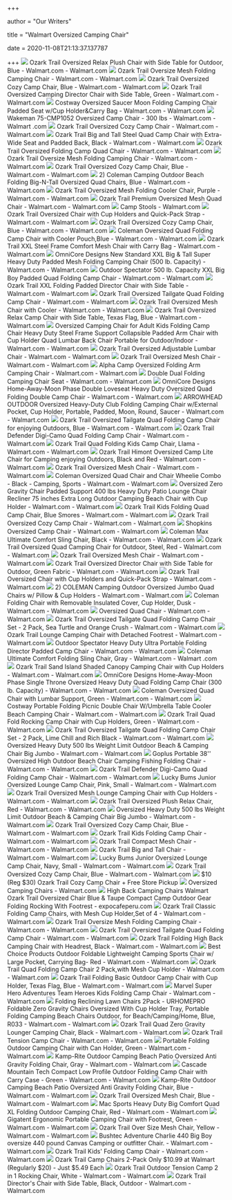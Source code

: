 +++
        
author = "Our Writers"
        
title = "Walmart Oversized Camping Chair"
        
date = 2020-11-08T21:13:37.137787
        
+++
[ ![](https://i5.walmartimages.com/asr/9421181e-cb4f-4d1e-810c-54c5eb2a6d1d_1.2165e7a9ecd11b8bfc2f5509f51d83f6.jpeg)](https://i5.walmartimages.com/asr/9421181e-cb4f-4d1e-810c-54c5eb2a6d1d_1.2165e7a9ecd11b8bfc2f5509f51d83f6.jpeg) Ozark Trail Oversized Relax Plush Chair with Side Table for Outdoor, Blue -  Walmart.com - Walmart.com
[ ![](https://i5.walmartimages.com/asr/a73cc3cd-ee1c-4f2f-944f-bac29ac6f701_1.7af9c90a987605e10e582d358b1b32c6.jpeg)](https://i5.walmartimages.com/asr/a73cc3cd-ee1c-4f2f-944f-bac29ac6f701_1.7af9c90a987605e10e582d358b1b32c6.jpeg) Ozark Trail Oversize Mesh Folding Camping Chair - Walmart.com - Walmart.com
[ ![](https://i5.walmartimages.com/asr/78e131c1-5daf-4b58-abc3-3aa56d17f492_1.1a0b324319e8b02abd375003cc3069f1.jpeg)](https://i5.walmartimages.com/asr/78e131c1-5daf-4b58-abc3-3aa56d17f492_1.1a0b324319e8b02abd375003cc3069f1.jpeg) Ozark Trail Oversized Cozy Camp Chair, Blue - Walmart.com - Walmart.com
[ ![](https://i5.walmartimages.com/asr/02de29af-aa27-4ee1-bb5c-0798bc6c40b6_4.f116f1f6aeeb0256fbc9dc9b14435f5a.png)](https://i5.walmartimages.com/asr/02de29af-aa27-4ee1-bb5c-0798bc6c40b6_4.f116f1f6aeeb0256fbc9dc9b14435f5a.png) Ozark Trail Oversized Camping Director Chair with Side Table, Green -  Walmart.com - Walmart.com
[ ![](https://i5.walmartimages.com/asr/e0ff9121-3af6-4e14-b62f-1dff6b9abb11_1.7f258c015f8478b579b7e370d927fdb6.jpeg?odnWidth=612&odnHeight=612&odnBg=ffffff)](https://i5.walmartimages.com/asr/e0ff9121-3af6-4e14-b62f-1dff6b9abb11_1.7f258c015f8478b579b7e370d927fdb6.jpeg?odnWidth=612&odnHeight=612&odnBg=ffffff) Costway Oversized Saucer Moon Folding Camping Chair Padded Seat w/Cup  Holder&Carry Bag - Walmart.com - Walmart.com
[ ![](https://i5.walmartimages.com/asr/64c58797-8243-48e1-8ca3-a873cec95796_1.5f9e4a37320215c30da9e0dc72c3b0d1.jpeg?odnWidth=612&odnHeight=612&odnBg=ffffff)](https://i5.walmartimages.com/asr/64c58797-8243-48e1-8ca3-a873cec95796_1.5f9e4a37320215c30da9e0dc72c3b0d1.jpeg?odnWidth=612&odnHeight=612&odnBg=ffffff) Wakeman 75-CMP1052 Oversized Camp Chair - 300 lbs - Walmart.com - Walmart .com
[ ![](https://i5.walmartimages.com/asr/511eb060-a8dd-476a-9238-d4d519a4c875_1.c68a075cdcf4bbd78a12c7cbb68bba91.jpeg?odnWidth=612&odnHeight=612&odnBg=ffffff)](https://i5.walmartimages.com/asr/511eb060-a8dd-476a-9238-d4d519a4c875_1.c68a075cdcf4bbd78a12c7cbb68bba91.jpeg?odnWidth=612&odnHeight=612&odnBg=ffffff) Ozark Trail Oversized Cozy Camp Chair - Walmart.com - Walmart.com
[ ![](https://i5.walmartimages.com/asr/03a9127f-c0bf-4e90-a290-665b8bba6909_2.b696b1c01863e00e53c74131a2b88374.jpeg?odnWidth=612&odnHeight=612&odnBg=ffffff)](https://i5.walmartimages.com/asr/03a9127f-c0bf-4e90-a290-665b8bba6909_2.b696b1c01863e00e53c74131a2b88374.jpeg?odnWidth=612&odnHeight=612&odnBg=ffffff) Ozark Trail Big and Tall Steel Quad Camp Chair with Extra-Wide Seat and  Padded Back, Black - Walmart.com - Walmart.com
[ ![](https://i5.walmartimages.com/asr/30fc39ef-f70b-42b8-8ac8-945830da897d_1.b0cca3116aecca031f92d1380e0b0b42.jpeg)](https://i5.walmartimages.com/asr/30fc39ef-f70b-42b8-8ac8-945830da897d_1.b0cca3116aecca031f92d1380e0b0b42.jpeg) Ozark Trail Oversized Folding Camp Quad Chair - Walmart.com - Walmart.com
[ ![](https://i5.walmartimages.com/asr/d8ba117c-bf98-4b38-b05c-75e811b6a59e_1.28614b1a35aa2e93d94a540af1454ce9.jpeg?odnWidth=612&odnHeight=612&odnBg=ffffff)](https://i5.walmartimages.com/asr/d8ba117c-bf98-4b38-b05c-75e811b6a59e_1.28614b1a35aa2e93d94a540af1454ce9.jpeg?odnWidth=612&odnHeight=612&odnBg=ffffff) Ozark Trail Oversize Mesh Folding Camping Chair - Walmart.com - Walmart.com
[ ![](https://i5.walmartimages.com/asr/246ff685-b70e-40d7-ab43-96e91d413c4e_1.7cddc5bd4cfe9c9903d92ca2b0a05595.jpeg)](https://i5.walmartimages.com/asr/246ff685-b70e-40d7-ab43-96e91d413c4e_1.7cddc5bd4cfe9c9903d92ca2b0a05595.jpeg) Ozark Trail Oversized Cozy Camp Chair, Blue - Walmart.com - Walmart.com
[ ![](https://i5.walmartimages.com/asr/8ef0725d-3b58-4a70-8182-603531ab711a_1.8bbb25f991db2341dd6d1b31313d66ea.jpeg)](https://i5.walmartimages.com/asr/8ef0725d-3b58-4a70-8182-603531ab711a_1.8bbb25f991db2341dd6d1b31313d66ea.jpeg) 2) Coleman Camping Outdoor Beach Folding Big-N-Tall Oversized Quad Chairs,  Blue - Walmart.com - Walmart.com
[ ![](https://i5.walmartimages.com/asr/70da4342-f45c-4c5a-8d47-fe9c443154f6.0df9168086cbf0fd1dd071ca81806a78.jpeg)](https://i5.walmartimages.com/asr/70da4342-f45c-4c5a-8d47-fe9c443154f6.0df9168086cbf0fd1dd071ca81806a78.jpeg) Ozark Trail Oversized Mesh Folding Cooler Chair, Purple - Walmart.com -  Walmart.com
[ ![](https://i5.walmartimages.com/asr/9d4a9ec0-9e6b-4784-80e3-c1f049e1a36a_1.0042f27ffaa85820d191b9a0fe5eab55.jpeg)](https://i5.walmartimages.com/asr/9d4a9ec0-9e6b-4784-80e3-c1f049e1a36a_1.0042f27ffaa85820d191b9a0fe5eab55.jpeg) Ozark Trail Premium Oversized Mesh Quad Chair - Walmart.com - Walmart.com
[ ![](https://i5.walmartimages.com/asr/954e2452-2146-4785-ab95-14dd35071efa_1.423ec756fc4ee155a4139f2fb3bd449c.jpeg)](https://i5.walmartimages.com/asr/954e2452-2146-4785-ab95-14dd35071efa_1.423ec756fc4ee155a4139f2fb3bd449c.jpeg) Camp Stools - Walmart.com
[ ![](https://i5.walmartimages.com/asr/6d3e4f69-efb3-42f0-a139-0467149d7e7e_1.254a447064de04f00db325e4357c8f0b.jpeg)](https://i5.walmartimages.com/asr/6d3e4f69-efb3-42f0-a139-0467149d7e7e_1.254a447064de04f00db325e4357c8f0b.jpeg) Ozark Trail Oversized Chair with Cup Holders and Quick-Pack Strap - Walmart.com  - Walmart.com
[ ![](https://i5.walmartimages.com/asr/d4ed5213-ddd0-4bfb-a613-4f5d547137c9_1.7ed78482454c661ad108dd9bfb27a861.jpeg)](https://i5.walmartimages.com/asr/d4ed5213-ddd0-4bfb-a613-4f5d547137c9_1.7ed78482454c661ad108dd9bfb27a861.jpeg) Ozark Trail Oversized Cozy Camp Chair, Blue - Walmart.com - Walmart.com
[ ![](https://i5.walmartimages.com/asr/a29a0304-542f-4f18-b0b2-37397a1d54e9_1.2d0ea8b718de277bffc8e8905fcf723c.jpeg?odnWidth=612&odnHeight=612&odnBg=ffffff)](https://i5.walmartimages.com/asr/a29a0304-542f-4f18-b0b2-37397a1d54e9_1.2d0ea8b718de277bffc8e8905fcf723c.jpeg?odnWidth=612&odnHeight=612&odnBg=ffffff) Coleman Oversized Quad Folding Camp Chair with Cooler Pouch,Blue - Walmart.com  - Walmart.com
[ ![](https://i5.walmartimages.com/asr/23200046-11b5-4ef3-8c71-b15b94bbcc2d_1.1b3c10bc565eecc6ad3e85b4603465fc.jpeg)](https://i5.walmartimages.com/asr/23200046-11b5-4ef3-8c71-b15b94bbcc2d_1.1b3c10bc565eecc6ad3e85b4603465fc.jpeg) Ozark Trail XXL Steel Frame Comfort Mesh Chair with Carry Bag - Walmart.com  - Walmart.com
[ ![](https://i5.walmartimages.com/asr/32b74f3d-7aea-4676-a9c4-fdb326885fd0_1.f444f4bb0c4f7bf3d6c6acd0cc7a3b6e.jpeg?odnWidth=612&odnHeight=612&odnBg=ffffff)](https://i5.walmartimages.com/asr/32b74f3d-7aea-4676-a9c4-fdb326885fd0_1.f444f4bb0c4f7bf3d6c6acd0cc7a3b6e.jpeg?odnWidth=612&odnHeight=612&odnBg=ffffff) OmniCore Designs New Standard XXL Big & Tall Super Heavy Duty Padded Mesh  Folding Camping Chair (500 lb. Capacity) - Walmart.com - Walmart.com
[ ![](https://i5.walmartimages.com/asr/d408f2cc-331f-43b8-8309-7166a3876941_2.d6af8c76e49f5140193ee269ccc591e6.jpeg)](https://i5.walmartimages.com/asr/d408f2cc-331f-43b8-8309-7166a3876941_2.d6af8c76e49f5140193ee269ccc591e6.jpeg) Outdoor Spectator 500 lb. Capacity XXL Big Boy Padded Quad Folding Camp  Chair - Walmart.com - Walmart.com
[ ![](https://i5.walmartimages.com/asr/7b3e2712-e1cb-47ae-9da0-4d2435b5e272_1.aab77721d3f0dc194647d414084f6048.jpeg?odnWidth=612&odnHeight=612&odnBg=ffffff)](https://i5.walmartimages.com/asr/7b3e2712-e1cb-47ae-9da0-4d2435b5e272_1.aab77721d3f0dc194647d414084f6048.jpeg?odnWidth=612&odnHeight=612&odnBg=ffffff) Ozark Trail XXL Folding Padded Director Chair with Side Table - Walmart.com  - Walmart.com
[ ![](https://i5.walmartimages.com/asr/0ce1fe72-e414-40c1-9e30-0f09f6e59c00_1.84d0461c2a9d42ce4e21566e5ffefbe8.jpeg)](https://i5.walmartimages.com/asr/0ce1fe72-e414-40c1-9e30-0f09f6e59c00_1.84d0461c2a9d42ce4e21566e5ffefbe8.jpeg) Ozark Trail Oversized Tailgate Quad Folding Camp Chair - Walmart.com -  Walmart.com
[ ![](https://i5.walmartimages.com/asr/00973ce7-33c5-4a1a-9b22-5ee30ac058eb_1.6434b080bcaeca6016f70a40d471f561.jpeg?odnWidth=612&odnHeight=612&odnBg=ffffff)](https://i5.walmartimages.com/asr/00973ce7-33c5-4a1a-9b22-5ee30ac058eb_1.6434b080bcaeca6016f70a40d471f561.jpeg?odnWidth=612&odnHeight=612&odnBg=ffffff) Ozark Trail Oversized Mesh Chair with Cooler - Walmart.com - Walmart.com
[ ![](https://i5.walmartimages.com/asr/e4e955e0-a9a6-4bf7-973d-b5b000bd407a_4.9a4a084c144a0888c1fcab83effacb50.png)](https://i5.walmartimages.com/asr/e4e955e0-a9a6-4bf7-973d-b5b000bd407a_4.9a4a084c144a0888c1fcab83effacb50.png) Ozark Trail Oversized Relax Camp Chair with Side Table, Texas Flag, Blue -  Walmart.com - Walmart.com
[ ![](https://i5.walmartimages.com/asr/7665b353-e7c1-491b-884c-68d74e41e4d7.63e759e651af25ebb92373acf78eab33.jpeg?odnWidth=612&odnHeight=612&odnBg=ffffff)](https://i5.walmartimages.com/asr/7665b353-e7c1-491b-884c-68d74e41e4d7.63e759e651af25ebb92373acf78eab33.jpeg?odnWidth=612&odnHeight=612&odnBg=ffffff) Oversized Camping Chair for Adult Kids Folding Camp Chair Heavy Duty Steel  Frame Support Collapsible Padded Arm Chair with Cup Holder Quad Lumbar Back  Chair Portable for Outdoor/Indoor - Walmart.com - Walmart.com
[ ![](https://i5.walmartimages.com/asr/a8648304-24bc-4163-90b3-9efa3b8eb9f3_1.07f6a20f36cf25ef0134abf09093a787.jpeg?odnWidth=612&odnHeight=612&odnBg=ffffff)](https://i5.walmartimages.com/asr/a8648304-24bc-4163-90b3-9efa3b8eb9f3_1.07f6a20f36cf25ef0134abf09093a787.jpeg?odnWidth=612&odnHeight=612&odnBg=ffffff) Ozark Trail Oversized Adjustable Lumbar Chair - Walmart.com - Walmart.com
[ ![](https://i5.walmartimages.com/asr/99172f60-4555-40b9-90cb-b59235ab56a7_1.57391ac50f43398a97299fba4e973b45.jpeg)](https://i5.walmartimages.com/asr/99172f60-4555-40b9-90cb-b59235ab56a7_1.57391ac50f43398a97299fba4e973b45.jpeg) Ozark Trail Oversized Mesh Chair - Walmart.com - Walmart.com
[ ![](https://i5.walmartimages.com/asr/70ef501f-9fd9-4d98-80e3-5698b6c6e800_1.732050243750dff6854b66b3b1b25330.jpeg?odnWidth=612&odnHeight=612&odnBg=ffffff)](https://i5.walmartimages.com/asr/70ef501f-9fd9-4d98-80e3-5698b6c6e800_1.732050243750dff6854b66b3b1b25330.jpeg?odnWidth=612&odnHeight=612&odnBg=ffffff) Alpha Camp Oversized Folding Arm Camping Chair - Walmart.com - Walmart.com
[ ![](https://i5.walmartimages.com/asr/55778a70-75b9-47e6-bc9c-4f1ebd34b333_1.dc74b6ce2b71bd744d94a71f986812f1.jpeg?odnWidth=612&odnHeight=612&odnBg=ffffff)](https://i5.walmartimages.com/asr/55778a70-75b9-47e6-bc9c-4f1ebd34b333_1.dc74b6ce2b71bd744d94a71f986812f1.jpeg?odnWidth=612&odnHeight=612&odnBg=ffffff) Double Dual Folding Camping Chair Seat - Walmart.com - Walmart.com
[ ![](https://i5.walmartimages.com/asr/962b2aac-367f-4d20-aca8-c30f77463f48_2.ccafe1104897dd5a2e5b06e5cf3dbee9.jpeg?odnWidth=612&odnHeight=612&odnBg=ffffff)](https://i5.walmartimages.com/asr/962b2aac-367f-4d20-aca8-c30f77463f48_2.ccafe1104897dd5a2e5b06e5cf3dbee9.jpeg?odnWidth=612&odnHeight=612&odnBg=ffffff) OmniCore Designs Home-Away-Moon Phase Double Loveseat Heavy Duty Oversized  Quad Folding Double Camp Chair - Walmart.com - Walmart.com
[ ![](https://i5.walmartimages.com/asr/2f59cfa7-f065-4d37-89fc-91920ad87768.8a8c1759c73edef60ac770d305beb848.jpeg?odnWidth=612&odnHeight=612&odnBg=ffffff)](https://i5.walmartimages.com/asr/2f59cfa7-f065-4d37-89fc-91920ad87768.8a8c1759c73edef60ac770d305beb848.jpeg?odnWidth=612&odnHeight=612&odnBg=ffffff) ARROWHEAD OUTDOOR Oversized Heavy-Duty Club Folding Camping Chair  w/External Pocket, Cup Holder, Portable, Padded, Moon, Round, Saucer -  Walmart.com - Walmart.com
[ ![](https://i5.walmartimages.com/asr/453f9b75-2b7e-4bd1-acf0-17daf0b5ce7d_1.86bf5f17373229f63e961f7d05bdb86a.jpeg?odnWidth=612&odnHeight=612&odnBg=ffffff)](https://i5.walmartimages.com/asr/453f9b75-2b7e-4bd1-acf0-17daf0b5ce7d_1.86bf5f17373229f63e961f7d05bdb86a.jpeg?odnWidth=612&odnHeight=612&odnBg=ffffff) Ozark Trail Oversized Tailgate Quad Folding Camp Chair for enjoying  Outdoors, Blue - Walmart.com - Walmart.com
[ ![](https://i5.walmartimages.com/asr/44668eb0-ff6d-4710-b835-7d825a0c82b3_1.1c102aeb4eb8111ad1535b9b00435d0b.jpeg)](https://i5.walmartimages.com/asr/44668eb0-ff6d-4710-b835-7d825a0c82b3_1.1c102aeb4eb8111ad1535b9b00435d0b.jpeg) Ozark Trail Defender Digi-Camo Quad Folding Camp Chair - Walmart.com -  Walmart.com
[ ![](https://i5.walmartimages.com/asr/a16b134a-c3eb-4bbf-8676-196c06d61449_1.958b621273dc6092a232e348fc1ae05d.jpeg)](https://i5.walmartimages.com/asr/a16b134a-c3eb-4bbf-8676-196c06d61449_1.958b621273dc6092a232e348fc1ae05d.jpeg) Ozark Trail Quad Folding Kids Camp Chair, Llama - Walmart.com - Walmart.com
[ ![](https://i5.walmartimages.com/asr/6f7f40d1-c076-41b1-8aac-dc26b14522a7_2.79d3aadb5a7ffa9f202fe2e3553b75c5.jpeg?odnWidth=612&odnHeight=612&odnBg=ffffff)](https://i5.walmartimages.com/asr/6f7f40d1-c076-41b1-8aac-dc26b14522a7_2.79d3aadb5a7ffa9f202fe2e3553b75c5.jpeg?odnWidth=612&odnHeight=612&odnBg=ffffff) Ozark Trail Himont Oversized Camp Lite Chair for Camping enjoying Outdoors,  Black and Red - Walmart.com - Walmart.com
[ ![](https://i5.walmartimages.com/asr/4b924566-7897-45b8-998c-9b1f07c02850_1.55eb05472f74f328d20c0df58a60faf4.jpeg?odnWidth=612&odnHeight=612&odnBg=ffffff)](https://i5.walmartimages.com/asr/4b924566-7897-45b8-998c-9b1f07c02850_1.55eb05472f74f328d20c0df58a60faf4.jpeg?odnWidth=612&odnHeight=612&odnBg=ffffff) Ozark Trail Oversized Mesh Chair - Walmart.com - Walmart.com
[ ![](https://i5.walmartimages.com/asr/9557cf7b-1dd5-4ba2-b69a-d05eb26593c7.979f9e4d16752d86099555afb2ade131.png?odnWidth=612&odnHeight=612&odnBg=ffffff)](https://i5.walmartimages.com/asr/9557cf7b-1dd5-4ba2-b69a-d05eb26593c7.979f9e4d16752d86099555afb2ade131.png?odnWidth=612&odnHeight=612&odnBg=ffffff) Coleman Oversized Quad Chair and Chair Wheelie Combo - Black - Camping,  Sports - Walmart.com - Walmart.com
[ ![](https://i5.walmartimages.com/asr/844a884f-4b85-46a3-92c1-e264ef6d90e8_1.fb7f91766a6b1ade692f4cec20d6dc42.jpeg?odnWidth=612&odnHeight=612&odnBg=ffffff)](https://i5.walmartimages.com/asr/844a884f-4b85-46a3-92c1-e264ef6d90e8_1.fb7f91766a6b1ade692f4cec20d6dc42.jpeg?odnWidth=612&odnHeight=612&odnBg=ffffff) Oversized Zero Gravity Chair Padded Support 400 lbs Heavy Duty Patio Lounge  Chair Recliner 75 inches Extra Long Outdoor Camping Beach Chair with Cup  Holder - Walmart.com - Walmart.com
[ ![](https://i5.walmartimages.com/asr/af1ee17b-1c94-448e-b8b2-f6e85de938e2_2.66d014fbd869102376ef722e7b106dcc.jpeg)](https://i5.walmartimages.com/asr/af1ee17b-1c94-448e-b8b2-f6e85de938e2_2.66d014fbd869102376ef722e7b106dcc.jpeg) Ozark Trail Kids Folding Quad Camp Chair, Blue Smores - Walmart.com -  Walmart.com
[ ![](https://i5.walmartimages.com/asr/fec12f7f-b4d4-453d-8366-51478005a866_1.d72ad2e4efbd30202969b504b4f2135e.jpeg)](https://i5.walmartimages.com/asr/fec12f7f-b4d4-453d-8366-51478005a866_1.d72ad2e4efbd30202969b504b4f2135e.jpeg) Ozark Trail Oversized Cozy Camp Chair - Walmart.com - Walmart.com
[ ![](https://i5.walmartimages.com/asr/a557c873-96a3-419d-b45e-ebbffbe69668_1.1357aad4e5363f23c0d5628a9f994471.jpeg?odnWidth=612&odnHeight=612&odnBg=ffffff)](https://i5.walmartimages.com/asr/a557c873-96a3-419d-b45e-ebbffbe69668_1.1357aad4e5363f23c0d5628a9f994471.jpeg?odnWidth=612&odnHeight=612&odnBg=ffffff) Shopkins Oversized Camp Chair - Walmart.com - Walmart.com
[ ![](https://i5.walmartimages.com/asr/5a7cd0eb-62c3-4e83-8631-af76f42d3f28_1.c12d5e9f6b649232175d23addd5d1fc3.jpeg?odnWidth=612&odnHeight=612&odnBg=ffffff)](https://i5.walmartimages.com/asr/5a7cd0eb-62c3-4e83-8631-af76f42d3f28_1.c12d5e9f6b649232175d23addd5d1fc3.jpeg?odnWidth=612&odnHeight=612&odnBg=ffffff) Coleman Max Ultimate Comfort Sling Chair, Black - Walmart.com - Walmart.com
[ ![](https://i5.walmartimages.com/asr/900c3b93-a8fb-4d15-9f84-21b9da6dfd0c_1.6872aab04a2e3632814cfcb2ffbcb031.jpeg?odnWidth=612&odnHeight=612&odnBg=ffffff)](https://i5.walmartimages.com/asr/900c3b93-a8fb-4d15-9f84-21b9da6dfd0c_1.6872aab04a2e3632814cfcb2ffbcb031.jpeg?odnWidth=612&odnHeight=612&odnBg=ffffff) Ozark Trail Oversized Quad Camping Chair for Outdoor, Steel, Red - Walmart.com  - Walmart.com
[ ![](https://i5.walmartimages.com/asr/9fa312ad-d826-46fa-a41c-d5d486b1ef41_1.f9ecfeccedcb311e2c9866d2aa955792.jpeg?odnWidth=612&odnHeight=612&odnBg=ffffff)](https://i5.walmartimages.com/asr/9fa312ad-d826-46fa-a41c-d5d486b1ef41_1.f9ecfeccedcb311e2c9866d2aa955792.jpeg?odnWidth=612&odnHeight=612&odnBg=ffffff) Ozark Trail Oversized Mesh Chair - Walmart.com - Walmart.com
[ ![](https://i5.walmartimages.com/asr/e39ff1ef-3950-4de5-8413-d93ec4787bc0_4.c3887acb7cfd806b1a2f0ca04880ff65.png?odnWidth=612&odnHeight=612&odnBg=ffffff)](https://i5.walmartimages.com/asr/e39ff1ef-3950-4de5-8413-d93ec4787bc0_4.c3887acb7cfd806b1a2f0ca04880ff65.png?odnWidth=612&odnHeight=612&odnBg=ffffff) Ozark Trail Oversized Director Chair with Side Table for Outdoor, Green  Fabric - Walmart.com - Walmart.com
[ ![](https://i5.walmartimages.com/asr/83740701-7b71-42b9-8492-e7da840b105d_1.9e14488be0f923f5248fad9a624d4776.jpeg?odnWidth=612&odnHeight=612&odnBg=ffffff)](https://i5.walmartimages.com/asr/83740701-7b71-42b9-8492-e7da840b105d_1.9e14488be0f923f5248fad9a624d4776.jpeg?odnWidth=612&odnHeight=612&odnBg=ffffff) Ozark Trail Oversized Chair with Cup Holders and Quick-Pack Strap - Walmart.com  - Walmart.com
[ ![](https://i5.walmartimages.com/asr/dc4c4d48-f24d-446a-aabf-9fb51ce4bc6c_1.4d5134049894ed5389d900816218a1c6.jpeg?odnWidth=612&odnHeight=612&odnBg=ffffff)](https://i5.walmartimages.com/asr/dc4c4d48-f24d-446a-aabf-9fb51ce4bc6c_1.4d5134049894ed5389d900816218a1c6.jpeg?odnWidth=612&odnHeight=612&odnBg=ffffff) 2) COLEMAN Camping Outdoor Oversized Jumbo Quad Chairs w/ Pillow & Cup  Holders - Walmart.com - Walmart.com
[ ![](https://i5.walmartimages.com/asr/c4b0f4ef-e32d-4741-a72c-f87b02d23c79_2.aa41382c508885d1550cf308aa60c0d0.jpeg?odnWidth=612&odnHeight=612&odnBg=ffffff)](https://i5.walmartimages.com/asr/c4b0f4ef-e32d-4741-a72c-f87b02d23c79_2.aa41382c508885d1550cf308aa60c0d0.jpeg?odnWidth=612&odnHeight=612&odnBg=ffffff) Coleman Folding Chair with Removable Insulated Cover, Cup Holder, Dusk -  Walmart.com - Walmart.com
[ ![](https://i5.walmartimages.com/asr/88c2689b-7768-4a39-a69a-cb02d6f233b0_1.56450548d70b56b10358ef2de5260efe.jpeg?odnWidth=612&odnHeight=612&odnBg=ffffff)](https://i5.walmartimages.com/asr/88c2689b-7768-4a39-a69a-cb02d6f233b0_1.56450548d70b56b10358ef2de5260efe.jpeg?odnWidth=612&odnHeight=612&odnBg=ffffff) Oversized Quad Chair - Walmart.com - Walmart.com
[ ![](https://i5.walmartimages.com/asr/cbc0d672-f1ac-4cd3-8e8f-96fadd8437cc_1.4d6dca45100744e4e3b24c493456c212.jpeg?odnWidth=612&odnHeight=612&odnBg=ffffff)](https://i5.walmartimages.com/asr/cbc0d672-f1ac-4cd3-8e8f-96fadd8437cc_1.4d6dca45100744e4e3b24c493456c212.jpeg?odnWidth=612&odnHeight=612&odnBg=ffffff) Ozark Trail Oversized Tailgate Quad Folding Camp Chair Set - 2 Pack, Sea  Turtle and Orange Crush - Walmart.com - Walmart.com
[ ![](https://i5.walmartimages.com/asr/0ab0ef6c-57a8-4058-adcd-396ebde6c1af_1.c5dfef489827f2cafae6ebb8c855a243.png?odnWidth=612&odnHeight=612&odnBg=ffffff)](https://i5.walmartimages.com/asr/0ab0ef6c-57a8-4058-adcd-396ebde6c1af_1.c5dfef489827f2cafae6ebb8c855a243.png?odnWidth=612&odnHeight=612&odnBg=ffffff) Ozark Trail Lounge Camping Chair with Detached Footrest - Walmart.com -  Walmart.com
[ ![](https://i5.walmartimages.com/asr/c8ff1080-3ebf-4ead-be76-41067d20c018_2.468588c68ce2b5796bb7925af091d9b5.jpeg?odnWidth=612&odnHeight=612&odnBg=ffffff)](https://i5.walmartimages.com/asr/c8ff1080-3ebf-4ead-be76-41067d20c018_2.468588c68ce2b5796bb7925af091d9b5.jpeg?odnWidth=612&odnHeight=612&odnBg=ffffff) Outdoor Spectator Heavy Duty Ultra Portable Folding Director Padded Camp  Chair - Walmart.com - Walmart.com
[ ![](https://i5.walmartimages.com/asr/0b1c9643-c154-4501-950e-3797a33f235c_1.0f9b90421344fb80fa149d7daf9fc2d6.jpeg?odnWidth=612&odnHeight=612&odnBg=ffffff)](https://i5.walmartimages.com/asr/0b1c9643-c154-4501-950e-3797a33f235c_1.0f9b90421344fb80fa149d7daf9fc2d6.jpeg?odnWidth=612&odnHeight=612&odnBg=ffffff) Coleman Ultimate Comfort Folding Sling Chair, Gray - Walmart.com - Walmart .com
[ ![](https://i5.walmartimages.com/asr/e1d6f561-0856-4802-b242-3a7d6a0800b5_1.4d7f59e6ddcad0db97679ae5169e7d51.jpeg?odnWidth=612&odnHeight=612&odnBg=ffffff)](https://i5.walmartimages.com/asr/e1d6f561-0856-4802-b242-3a7d6a0800b5_1.4d7f59e6ddcad0db97679ae5169e7d51.jpeg?odnWidth=612&odnHeight=612&odnBg=ffffff) Ozark Trail Sand Island Shaded Canopy Camping Chair with Cup Holders -  Walmart.com - Walmart.com
[ ![](https://i5.walmartimages.com/asr/97ec711a-0523-44e0-a213-1dea428d60f4_2.b44a946517377046f11e659cee0f1e44.jpeg?odnWidth=612&odnHeight=612&odnBg=ffffff)](https://i5.walmartimages.com/asr/97ec711a-0523-44e0-a213-1dea428d60f4_2.b44a946517377046f11e659cee0f1e44.jpeg?odnWidth=612&odnHeight=612&odnBg=ffffff) OmniCore Designs Home-Away-Moon Phase Single Throne Oversized Heavy Duty  Quad Folding Camp Chair (300 lb. Capacity) - Walmart.com - Walmart.com
[ ![](https://i5.walmartimages.com/asr/28659daa-364f-467d-9d62-b6973ffdd2d7_1.38fbb1d0298b7bd0509e3ab2586fcf04.jpeg?odnWidth=612&odnHeight=612&odnBg=ffffff)](https://i5.walmartimages.com/asr/28659daa-364f-467d-9d62-b6973ffdd2d7_1.38fbb1d0298b7bd0509e3ab2586fcf04.jpeg?odnWidth=612&odnHeight=612&odnBg=ffffff) Coleman Oversized Quad Chair with Lumbar Support, Green - Walmart.com -  Walmart.com
[ ![](https://i5.walmartimages.com/asr/de619ce5-6ef8-442e-9b23-73664d769bbb_1.9ddb9e495f07deddceb4b529a7e32d55.jpeg?odnWidth=612&odnHeight=612&odnBg=ffffff)](https://i5.walmartimages.com/asr/de619ce5-6ef8-442e-9b23-73664d769bbb_1.9ddb9e495f07deddceb4b529a7e32d55.jpeg?odnWidth=612&odnHeight=612&odnBg=ffffff) Costway Portable Folding Picnic Double Chair W/Umbrella Table Cooler Beach Camping  Chair - Walmart.com - Walmart.com
[ ![](https://i5.walmartimages.com/asr/941ddc5b-fcb2-4411-ac79-b25e922aab0c_1.24e2e2b7fbf8f974fcc9f8c743db19ab.jpeg?odnWidth=612&odnHeight=612&odnBg=ffffff)](https://i5.walmartimages.com/asr/941ddc5b-fcb2-4411-ac79-b25e922aab0c_1.24e2e2b7fbf8f974fcc9f8c743db19ab.jpeg?odnWidth=612&odnHeight=612&odnBg=ffffff) Ozark Trail Quad Fold Rocking Camp Chair with Cup Holders, Green - Walmart.com  - Walmart.com
[ ![](https://i5.walmartimages.com/asr/58e2e6b1-4afc-459c-a9bc-a29f1d8bcc38_1.a1b379d24e461af580d851e1870dd6fd.jpeg?odnWidth=612&odnHeight=612&odnBg=ffffff)](https://i5.walmartimages.com/asr/58e2e6b1-4afc-459c-a9bc-a29f1d8bcc38_1.a1b379d24e461af580d851e1870dd6fd.jpeg?odnWidth=612&odnHeight=612&odnBg=ffffff) Ozark Trail Oversized Tailgate Quad Folding Camp Chair Set - 2 Pack, Lime  Chill and Rich Black - Walmart.com - Walmart.com
[ ![](https://i5.walmartimages.com/asr/ce6d8f3b-4978-4b84-8b0b-66ab43b52cbe_1.7c082c5218590f0858bfe59215988ae8.jpeg?odnWidth=612&odnHeight=612&odnBg=ffffff)](https://i5.walmartimages.com/asr/ce6d8f3b-4978-4b84-8b0b-66ab43b52cbe_1.7c082c5218590f0858bfe59215988ae8.jpeg?odnWidth=612&odnHeight=612&odnBg=ffffff) Oversized Heavy Duty 500 lbs Weight Limit Outdoor Beach & Camping Chair Big  Jumbo - Walmart.com - Walmart.com
[ ![](https://i5.walmartimages.com/asr/5d2fe7ff-8cb8-4db6-b054-583255a9bd86_1.cc3565cb1ddd49762f28a95642b13284.jpeg?odnWidth=612&odnHeight=612&odnBg=ffffff)](https://i5.walmartimages.com/asr/5d2fe7ff-8cb8-4db6-b054-583255a9bd86_1.cc3565cb1ddd49762f28a95642b13284.jpeg?odnWidth=612&odnHeight=612&odnBg=ffffff) Goplus Portable 38'' Oversized High Outdoor Beach Chair Camping Fishing  Folding Chair - Walmart.com - Walmart.com
[ ![](https://i5.walmartimages.com/asr/6e3769e3-90a7-4cfa-ba11-fed9aa8a9c7b_1.0e659d6491cf397beb5088c3e4e43e33.jpeg?odnWidth=612&odnHeight=612&odnBg=ffffff)](https://i5.walmartimages.com/asr/6e3769e3-90a7-4cfa-ba11-fed9aa8a9c7b_1.0e659d6491cf397beb5088c3e4e43e33.jpeg?odnWidth=612&odnHeight=612&odnBg=ffffff) Ozark Trail Defender Digi-Camo Quad Folding Camp Chair - Walmart.com -  Walmart.com
[ ![](https://i5.walmartimages.com/asr/e4b4c3ff-e937-488c-b7ac-b4d64d239bf8_3.56277ddcab78dd2d34d9f7af8fe1d55b.jpeg?odnWidth=612&odnHeight=612&odnBg=ffffff)](https://i5.walmartimages.com/asr/e4b4c3ff-e937-488c-b7ac-b4d64d239bf8_3.56277ddcab78dd2d34d9f7af8fe1d55b.jpeg?odnWidth=612&odnHeight=612&odnBg=ffffff) Lucky Bums Junior Oversized Lounge Camp Chair, Pink, Small - Walmart.com -  Walmart.com
[ ![](https://i5.walmartimages.com/asr/6926f631-5f85-4f87-aafe-25851e0dba01_1.99445110e2f24e32fd2fcdac1c20d8ce.jpeg?odnWidth=612&odnHeight=612&odnBg=ffffff)](https://i5.walmartimages.com/asr/6926f631-5f85-4f87-aafe-25851e0dba01_1.99445110e2f24e32fd2fcdac1c20d8ce.jpeg?odnWidth=612&odnHeight=612&odnBg=ffffff) Ozark Trail Oversized Mesh Lounge Camping Chair with Cup Holders - Walmart.com  - Walmart.com
[ ![](https://i5.walmartimages.com/asr/433ce577-bac7-40ac-9fca-ae4e379a19e3_1.73d2d289f016fa1f1722b1522ba1b04d.jpeg?odnWidth=612&odnHeight=612&odnBg=ffffff)](https://i5.walmartimages.com/asr/433ce577-bac7-40ac-9fca-ae4e379a19e3_1.73d2d289f016fa1f1722b1522ba1b04d.jpeg?odnWidth=612&odnHeight=612&odnBg=ffffff) Ozark Trail Oversized Plush Relax Chair, Red - Walmart.com - Walmart.com
[ ![](https://i5.walmartimages.com/asr/48066ace-bf7d-47e1-b944-7610a0d10dfc_1.ef35611d7ec54a192850bfe673c7ed77.jpeg?odnWidth=612&odnHeight=612&odnBg=ffffff)](https://i5.walmartimages.com/asr/48066ace-bf7d-47e1-b944-7610a0d10dfc_1.ef35611d7ec54a192850bfe673c7ed77.jpeg?odnWidth=612&odnHeight=612&odnBg=ffffff) Oversized Heavy Duty 500 lbs Weight Limit Outdoor Beach & Camping Chair Big  Jumbo - Walmart.com - Walmart.com
[ ![](https://i5.walmartimages.com/asr/96354057-205e-4ca2-b662-f1f71555dda2_1.9be5820b41ebf3ff42f1557016ee95f9.jpeg)](https://i5.walmartimages.com/asr/96354057-205e-4ca2-b662-f1f71555dda2_1.9be5820b41ebf3ff42f1557016ee95f9.jpeg) Ozark Trail Oversized Cozy Camp Chair, Blue - Walmart.com - Walmart.com
[ ![](https://i5.walmartimages.com/asr/ce7293f7-1859-426a-904b-c84af9ae39d5_2.e9dd42cab2348a251c185fcfe9c802a2.jpeg?odnWidth=612&odnHeight=612&odnBg=ffffff)](https://i5.walmartimages.com/asr/ce7293f7-1859-426a-904b-c84af9ae39d5_2.e9dd42cab2348a251c185fcfe9c802a2.jpeg?odnWidth=612&odnHeight=612&odnBg=ffffff) Ozark Trail Kids Folding Camp Chair - Walmart.com - Walmart.com
[ ![](https://i5.walmartimages.com/asr/3334313a-e44a-4a3d-9965-24662c8f57ef_1.8eb5710ebd851970fdcfd945c2666cf2.jpeg?odnWidth=612&odnHeight=612&odnBg=ffffff)](https://i5.walmartimages.com/asr/3334313a-e44a-4a3d-9965-24662c8f57ef_1.8eb5710ebd851970fdcfd945c2666cf2.jpeg?odnWidth=612&odnHeight=612&odnBg=ffffff) Ozark Trail Compact Mesh Chair - Walmart.com - Walmart.com
[ ![](https://i5.walmartimages.com/asr/325a852c-59cc-4158-8a23-5bd348295139_1.13114e24b4f7972c62204615ab1cd324.jpeg?odnWidth=612&odnHeight=612&odnBg=ffffff)](https://i5.walmartimages.com/asr/325a852c-59cc-4158-8a23-5bd348295139_1.13114e24b4f7972c62204615ab1cd324.jpeg?odnWidth=612&odnHeight=612&odnBg=ffffff) Ozark Trail Big and Tall Chair - Walmart.com - Walmart.com
[ ![](https://i5.walmartimages.com/asr/b1733463-6089-41c4-a4be-ef24f06612be_3.66e8b7589beb3ba184e24554fc34c06b.jpeg?odnWidth=612&odnHeight=612&odnBg=ffffff)](https://i5.walmartimages.com/asr/b1733463-6089-41c4-a4be-ef24f06612be_3.66e8b7589beb3ba184e24554fc34c06b.jpeg?odnWidth=612&odnHeight=612&odnBg=ffffff) Lucky Bums Junior Oversized Lounge Camp Chair, Navy, Small - Walmart.com -  Walmart.com
[ ![](https://i5.walmartimages.com/asr/f498d287-bebb-45ae-a6cc-599000ab3393_1.8ac271d0fb4254101a38176e07bb7d7b.jpeg)](https://i5.walmartimages.com/asr/f498d287-bebb-45ae-a6cc-599000ab3393_1.8ac271d0fb4254101a38176e07bb7d7b.jpeg) Ozark Trail Oversized Cozy Camp Chair, Blue - Walmart.com - Walmart.com
[ ![](https://135dip1kp5pb1hxer93f2f2i-wpengine.netdna-ssl.com/wp-content/uploads/2015/10/walmart2-copy-450x315.jpg)](https://135dip1kp5pb1hxer93f2f2i-wpengine.netdna-ssl.com/wp-content/uploads/2015/10/walmart2-copy-450x315.jpg) $10 (Reg $30) Ozark Trail Cozy Camp Chair + Free Store Pickup
[ ![](https://i5.walmartimages.com/asr/df0b6521-09f9-4ccf-b18e-2a1ac310c5e5_1.ca8e5132aeb86de01d9b31b97ca8058a.jpeg?odnHeight=200&odnWidth=200&odnBg=ffffff)](https://i5.walmartimages.com/asr/df0b6521-09f9-4ccf-b18e-2a1ac310c5e5_1.ca8e5132aeb86de01d9b31b97ca8058a.jpeg?odnHeight=200&odnWidth=200&odnBg=ffffff) Oversized Camping Chairs - Walmart.com
[ ![](https://www.expocafeperu.com/w/2019/12/high-back-camping-chairs-camping-chairs-walmart-ozark-trail-oversized-chair-blue-taupe-ozark-trail-compact-camp-chair.jpg)](https://www.expocafeperu.com/w/2019/12/high-back-camping-chairs-camping-chairs-walmart-ozark-trail-oversized-chair-blue-taupe-ozark-trail-compact-camp-chair.jpg) High Back Camping Chairs Walmart Ozark Trail Oversized Chair Blue & Taupe  Compact Camp Outdoor Gear Folding Rocking With Footrest - expocafeperu.com
[ ![](https://i5.walmartimages.com/asr/0b72bb38-6a55-42e1-a3e9-a821fea94c25_1.bc82ade3e97b3675cbd9624a2b7ae68b.jpeg?odnWidth=612&odnHeight=612&odnBg=ffffff)](https://i5.walmartimages.com/asr/0b72bb38-6a55-42e1-a3e9-a821fea94c25_1.bc82ade3e97b3675cbd9624a2b7ae68b.jpeg?odnWidth=612&odnHeight=612&odnBg=ffffff) Ozark Trail Classic Folding Camp Chairs, with Mesh Cup Holder,Set of 4 -  Walmart.com - Walmart.com
[ ![](https://i5.walmartimages.com/asr/b292e961-be18-4c5d-9c3e-3c65d05a3e5d.2b9ac7b1607ac50593e5f34003287e55.jpeg)](https://i5.walmartimages.com/asr/b292e961-be18-4c5d-9c3e-3c65d05a3e5d.2b9ac7b1607ac50593e5f34003287e55.jpeg) Ozark Trail Oversize Mesh Folding Camping Chair - Walmart.com - Walmart.com
[ ![](https://i5.walmartimages.com/asr/33ea4399-d405-4a5b-abe3-6f0a9c6c1a14_1.81f3af1853715274e24d1786af7a94a5.jpeg)](https://i5.walmartimages.com/asr/33ea4399-d405-4a5b-abe3-6f0a9c6c1a14_1.81f3af1853715274e24d1786af7a94a5.jpeg) Ozark Trail Oversized Tailgate Quad Folding Camp Chair - Walmart.com -  Walmart.com
[ ![](https://i5.walmartimages.com/asr/97d67259-1e66-48c9-b180-be1c11954624_1.cc828308831f0b7b9a004f4e6c8f1084.jpeg?odnWidth=612&odnHeight=612&odnBg=ffffff)](https://i5.walmartimages.com/asr/97d67259-1e66-48c9-b180-be1c11954624_1.cc828308831f0b7b9a004f4e6c8f1084.jpeg?odnWidth=612&odnHeight=612&odnBg=ffffff) Ozark Trail Folding High Back Camping Chair with Headrest, Black - Walmart.com  - Walmart.com
[ ![](https://i5.walmartimages.com/asr/7d8cc6d0-470b-4d5e-80d6-d44d41801996_1.71f948ae4e92b6a7ecf8365782b70929.jpeg)](https://i5.walmartimages.com/asr/7d8cc6d0-470b-4d5e-80d6-d44d41801996_1.71f948ae4e92b6a7ecf8365782b70929.jpeg) Best Choice Products Outdoor Foldable Lightweight Camping Sports Chair w/  Large Pocket, Carrying Bag- Red - Walmart.com - Walmart.com
[ ![](https://i5.walmartimages.com/asr/44ddb8cc-b48b-4be6-ad8f-d315f455244f.afcbdc0039c05f49888e57c72d21d413.png?odnWidth=612&odnHeight=612&odnBg=ffffff)](https://i5.walmartimages.com/asr/44ddb8cc-b48b-4be6-ad8f-d315f455244f.afcbdc0039c05f49888e57c72d21d413.png?odnWidth=612&odnHeight=612&odnBg=ffffff) Ozark Trail Quad Folding Camp Chair 2 Pack,with Mesh Cup Holder - Walmart.com  - Walmart.com
[ ![](https://i5.walmartimages.com/asr/7e5a4ca6-2616-46c3-810f-eb39c12af7d6_4.4f2d32aca650f87e0c91bbcffaf9fda3.png?odnWidth=612&odnHeight=612&odnBg=ffffff)](https://i5.walmartimages.com/asr/7e5a4ca6-2616-46c3-810f-eb39c12af7d6_4.4f2d32aca650f87e0c91bbcffaf9fda3.png?odnWidth=612&odnHeight=612&odnBg=ffffff) Ozark Trail Folding Basic Outdoor Camp Chair with Cup Holder, Texas Flag,  Blue - Walmart.com - Walmart.com
[ ![](https://i5.walmartimages.com/asr/38949088-3994-4917-88a9-eb1d450f4fc0_3.33db19578ccbee896242b43f0da15e9a.jpeg?odnWidth=612&odnHeight=612&odnBg=ffffff)](https://i5.walmartimages.com/asr/38949088-3994-4917-88a9-eb1d450f4fc0_3.33db19578ccbee896242b43f0da15e9a.jpeg?odnWidth=612&odnHeight=612&odnBg=ffffff) Marvel Super Hero Adventures Team Heroes Kids Folding Camp Chair - Walmart.com  - Walmart.com
[ ![](https://i5.walmartimages.com/asr/897e8ce8-7646-4248-926b-16d9cd28eb28_1.0ba33730e4c146d50d15519c3cbd1eb4.jpeg?odnWidth=612&odnHeight=612&odnBg=ffffff)](https://i5.walmartimages.com/asr/897e8ce8-7646-4248-926b-16d9cd28eb28_1.0ba33730e4c146d50d15519c3cbd1eb4.jpeg?odnWidth=612&odnHeight=612&odnBg=ffffff) Folding Reclining Lawn Chairs 2Pack - URHOMEPRO Foldable Zero Gravity Chairs  Oversized With Cup Holder Tray, Portable Folding Camping Beach Chairs  Outdoor, for Beach/Camping/Home, Blue, R033 - Walmart.com - Walmart.com
[ ![](https://i5.walmartimages.com/asr/d92dc99d-1d0c-415a-bbb3-5c2604692c1a_1.73251b69b20353a8d7045ca1b6205918.jpeg?odnWidth=612&odnHeight=612&odnBg=ffffff)](https://i5.walmartimages.com/asr/d92dc99d-1d0c-415a-bbb3-5c2604692c1a_1.73251b69b20353a8d7045ca1b6205918.jpeg?odnWidth=612&odnHeight=612&odnBg=ffffff) Ozark Trail Quad Zero Gravity Lounger Camping Chair, Black - Walmart.com -  Walmart.com
[ ![](https://i5.walmartimages.com/asr/20401d1a-1442-436a-97d4-646aa5f47726_1.61ef5224eceb5a67d7a5ace536175609.jpeg?odnWidth=612&odnHeight=612&odnBg=ffffff)](https://i5.walmartimages.com/asr/20401d1a-1442-436a-97d4-646aa5f47726_1.61ef5224eceb5a67d7a5ace536175609.jpeg?odnWidth=612&odnHeight=612&odnBg=ffffff) Ozark Trail Tension Camp Chair - Walmart.com - Walmart.com
[ ![](https://i5.walmartimages.com/asr/19d1ee29-9624-45b2-a2a7-b3eda25752a3_1.2cf99bb98aa33b3c325ad151c2540ab6.jpeg?odnWidth=612&odnHeight=612&odnBg=ffffff)](https://i5.walmartimages.com/asr/19d1ee29-9624-45b2-a2a7-b3eda25752a3_1.2cf99bb98aa33b3c325ad151c2540ab6.jpeg?odnWidth=612&odnHeight=612&odnBg=ffffff) Portable Folding Outdoor Camping Chair with Can Holder, Green - Walmart.com  - Walmart.com
[ ![](https://i5.walmartimages.com/asr/d7c6c096-08a8-4039-ba6b-53545fdebdab.ae8030f9d38197dbfe6da256cb85e0dd.jpeg?odnWidth=612&odnHeight=612&odnBg=ffffff)](https://i5.walmartimages.com/asr/d7c6c096-08a8-4039-ba6b-53545fdebdab.ae8030f9d38197dbfe6da256cb85e0dd.jpeg?odnWidth=612&odnHeight=612&odnBg=ffffff) Kamp-Rite Outdoor Camping Beach Patio Oversized Anti Gravity Folding Chair,  Gray - Walmart.com - Walmart.com
[ ![](https://i5.walmartimages.com/asr/cb8b492c-0ad5-4f4a-a566-7016fc936958_2.d20e8c27d6b85a6d75f09c7283bcc15e.jpeg?odnWidth=612&odnHeight=612&odnBg=ffffff)](https://i5.walmartimages.com/asr/cb8b492c-0ad5-4f4a-a566-7016fc936958_2.d20e8c27d6b85a6d75f09c7283bcc15e.jpeg?odnWidth=612&odnHeight=612&odnBg=ffffff) Cascade Mountain Tech Compact Low Profile Outdoor Folding Camp Chair with  Carry Case - Green - Walmart.com - Walmart.com
[ ![](https://i5.walmartimages.com/asr/c4052fef-7efa-480a-9859-3b816ac342bf.816785de9b08039c238f089f51898062.jpeg?odnWidth=612&odnHeight=612&odnBg=ffffff)](https://i5.walmartimages.com/asr/c4052fef-7efa-480a-9859-3b816ac342bf.816785de9b08039c238f089f51898062.jpeg?odnWidth=612&odnHeight=612&odnBg=ffffff) Kamp-Rite Outdoor Camping Beach Patio Oversized Anti Gravity Folding Chair,  Blue - Walmart.com - Walmart.com
[ ![](https://i5.walmartimages.com/asr/ff336b7f-0e4c-4c9f-bbde-694427f5064b_1.ba8487e6020635824db8072098ea865e.jpeg?odnWidth=612&odnHeight=612&odnBg=ffffff)](https://i5.walmartimages.com/asr/ff336b7f-0e4c-4c9f-bbde-694427f5064b_1.ba8487e6020635824db8072098ea865e.jpeg?odnWidth=612&odnHeight=612&odnBg=ffffff) Ozark Trail Oversized Mesh Chair, Blue - Walmart.com - Walmart.com
[ ![](https://i5.walmartimages.com/asr/73e6cbbc-4696-4d35-b840-6bfad7190b31_1.17595e03e5e90cba56f01b22c1be0799.jpeg?odnWidth=612&odnHeight=612&odnBg=ffffff)](https://i5.walmartimages.com/asr/73e6cbbc-4696-4d35-b840-6bfad7190b31_1.17595e03e5e90cba56f01b22c1be0799.jpeg?odnWidth=612&odnHeight=612&odnBg=ffffff) Mac Sports Heavy Duty Big Comfort Quad XL Folding Outdoor Camping Chair,  Red - Walmart.com - Walmart.com
[ ![](https://i5.walmartimages.com/asr/284c3126-6b6a-4605-9fa3-e293df758387_1.6b3f36fdee858764ae60c98017aa6f6b.jpeg?odnWidth=612&odnHeight=612&odnBg=ffffff)](https://i5.walmartimages.com/asr/284c3126-6b6a-4605-9fa3-e293df758387_1.6b3f36fdee858764ae60c98017aa6f6b.jpeg?odnWidth=612&odnHeight=612&odnBg=ffffff) Gigatent Ergonomic Portable Camping Chair with Footrest, Green - Walmart.com  - Walmart.com
[ ![](https://i5.walmartimages.com/asr/3ea7b8df-8169-45d9-b6d9-1bd67911a9c8_1.97febfbbdc55d2c25ba74b54bd08ecdf.jpeg?odnWidth=612&odnHeight=612&odnBg=ffffff)](https://i5.walmartimages.com/asr/3ea7b8df-8169-45d9-b6d9-1bd67911a9c8_1.97febfbbdc55d2c25ba74b54bd08ecdf.jpeg?odnWidth=612&odnHeight=612&odnBg=ffffff) Ozark Trail Over Size Mesh Chair, Yellow - Walmart.com - Walmart.com
[ ![](https://i5.walmartimages.com/asr/f734c512-3cfd-41f2-bf40-fbb937fecd49_1.44f0bd27034b14cce89295e7aa4aa1c2.jpeg?odnWidth=612&odnHeight=612&odnBg=ffffff)](https://i5.walmartimages.com/asr/f734c512-3cfd-41f2-bf40-fbb937fecd49_1.44f0bd27034b14cce89295e7aa4aa1c2.jpeg?odnWidth=612&odnHeight=612&odnBg=ffffff) Bushtec Adventure Charlie 440 Big Boy oversize 440 pound Canvas Camping or  outfitter Chair. - Walmart.com - Walmart.com
[ ![](https://i5.walmartimages.com/asr/c95c4364-af17-4caf-965a-daa5229c94ad_1.23483dbbfd659c8569a8346df85522ec.jpeg)](https://i5.walmartimages.com/asr/c95c4364-af17-4caf-965a-daa5229c94ad_1.23483dbbfd659c8569a8346df85522ec.jpeg) Ozark Trail Kids' Folding Camp Chair - Walmart.com - Walmart.com
[ ![](https://hip2save.com/wp-content/uploads/2019/02/set-of-2-Ozark-Trail-Quad-Folding-Camp-Chairs.jpg)](https://hip2save.com/wp-content/uploads/2019/02/set-of-2-Ozark-Trail-Quad-Folding-Camp-Chairs.jpg) Ozark Trail Camp Chairs 2-Pack Only $10.99 at Walmart (Regularly $20) -  Just $5.49 Each
[ ![](https://i5.walmartimages.com/asr/2c101f24-cb6a-40ba-96d1-53cbfce4a0f8_1.5c81e89d41c42265b5775391ed399120.jpeg?odnWidth=612&odnHeight=612&odnBg=ffffff)](https://i5.walmartimages.com/asr/2c101f24-cb6a-40ba-96d1-53cbfce4a0f8_1.5c81e89d41c42265b5775391ed399120.jpeg?odnWidth=612&odnHeight=612&odnBg=ffffff) Ozark Trail Outdoor Tension Camp 2 in 1 Rocking Chair, White - Walmart.com  - Walmart.com
[ ![](https://i5.walmartimages.com/asr/3114966d-01b2-43c8-adce-50d426304bf4_3.b7dea9e6f549a19aa1e7305336d3f3d6.png?odnWidth=612&odnHeight=612&odnBg=ffffff)](https://i5.walmartimages.com/asr/3114966d-01b2-43c8-adce-50d426304bf4_3.b7dea9e6f549a19aa1e7305336d3f3d6.png?odnWidth=612&odnHeight=612&odnBg=ffffff) Ozark Trail Director's Chair with Side Table, Black, Outdoor - Walmart.com  - Walmart.com
